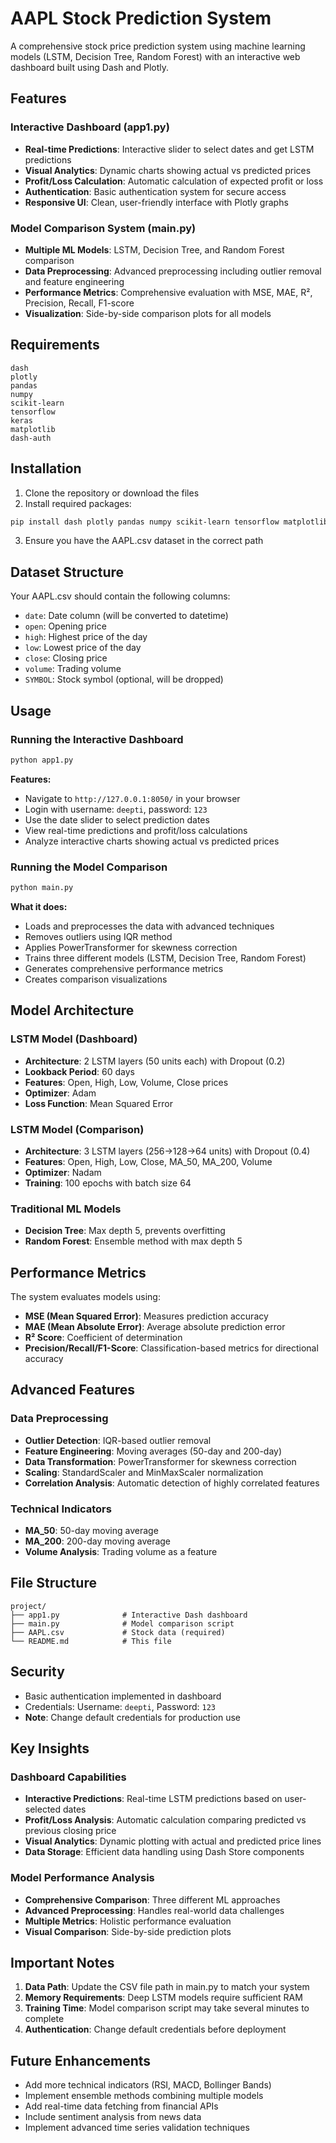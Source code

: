 # AAPL Stock Prediction System

A comprehensive stock price prediction system using machine learning models (LSTM, Decision Tree, Random Forest) with an interactive web dashboard built using Dash and Plotly.

##  Features

### Interactive Dashboard (app1.py)
- **Real-time Predictions**: Interactive slider to select dates and get LSTM predictions
- **Visual Analytics**: Dynamic charts showing actual vs predicted prices
- **Profit/Loss Calculation**: Automatic calculation of expected profit or loss
- **Authentication**: Basic authentication system for secure access
- **Responsive UI**: Clean, user-friendly interface with Plotly graphs

### Model Comparison System (main.py)
- **Multiple ML Models**: LSTM, Decision Tree, and Random Forest comparison
- **Data Preprocessing**: Advanced preprocessing including outlier removal and feature engineering
- **Performance Metrics**: Comprehensive evaluation with MSE, MAE, R², Precision, Recall, F1-score
- **Visualization**: Side-by-side comparison plots for all models

##  Requirements

```
dash
plotly
pandas
numpy
scikit-learn
tensorflow
keras
matplotlib
dash-auth
```

##  Installation

1. Clone the repository or download the files
2. Install required packages:
```bash
pip install dash plotly pandas numpy scikit-learn tensorflow matplotlib dash-auth
```
3. Ensure you have the AAPL.csv dataset in the correct path

## Dataset Structure

Your AAPL.csv should contain the following columns:
- `date`: Date column (will be converted to datetime)
- `open`: Opening price
- `high`: Highest price of the day
- `low`: Lowest price of the day
- `close`: Closing price
- `volume`: Trading volume
- `SYMBOL`: Stock symbol (optional, will be dropped)

## Usage

### Running the Interactive Dashboard

```bash
python app1.py
```

**Features:**
- Navigate to `http://127.0.0.1:8050/` in your browser
- Login with username: `deepti`, password: `123`
- Use the date slider to select prediction dates
- View real-time predictions and profit/loss calculations
- Analyze interactive charts showing actual vs predicted prices

### Running the Model Comparison

```bash
python main.py
```

**What it does:**
- Loads and preprocesses the data with advanced techniques
- Removes outliers using IQR method
- Applies PowerTransformer for skewness correction
- Trains three different models (LSTM, Decision Tree, Random Forest)
- Generates comprehensive performance metrics
- Creates comparison visualizations

##  Model Architecture

### LSTM Model (Dashboard)
- **Architecture**: 2 LSTM layers (50 units each) with Dropout (0.2)
- **Lookback Period**: 60 days
- **Features**: Open, High, Low, Volume, Close prices
- **Optimizer**: Adam
- **Loss Function**: Mean Squared Error

### LSTM Model (Comparison)
- **Architecture**: 3 LSTM layers (256→128→64 units) with Dropout (0.4)
- **Features**: Open, High, Low, Close, MA_50, MA_200, Volume
- **Optimizer**: Nadam
- **Training**: 100 epochs with batch size 64

### Traditional ML Models
- **Decision Tree**: Max depth 5, prevents overfitting
- **Random Forest**: Ensemble method with max depth 5

## Performance Metrics

The system evaluates models using:
- **MSE (Mean Squared Error)**: Measures prediction accuracy
- **MAE (Mean Absolute Error)**: Average absolute prediction error
- **R² Score**: Coefficient of determination
- **Precision/Recall/F1-Score**: Classification-based metrics for directional accuracy

##  Advanced Features

### Data Preprocessing
- **Outlier Detection**: IQR-based outlier removal
- **Feature Engineering**: Moving averages (50-day and 200-day)
- **Data Transformation**: PowerTransformer for skewness correction
- **Scaling**: StandardScaler and MinMaxScaler normalization
- **Correlation Analysis**: Automatic detection of highly correlated features

### Technical Indicators
- **MA_50**: 50-day moving average
- **MA_200**: 200-day moving average
- **Volume Analysis**: Trading volume as a feature

##  File Structure

```
project/
├── app1.py              # Interactive Dash dashboard
├── main.py              # Model comparison script
├── AAPL.csv             # Stock data (required)
└── README.md            # This file
```

## Security

- Basic authentication implemented in dashboard
- Credentials: Username: `deepti`, Password: `123`
- **Note**: Change default credentials for production use

## Key Insights

### Dashboard Capabilities
- **Interactive Predictions**: Real-time LSTM predictions based on user-selected dates
- **Profit/Loss Analysis**: Automatic calculation comparing predicted vs previous closing price
- **Visual Analytics**: Dynamic plotting with actual and predicted price lines
- **Data Storage**: Efficient data handling using Dash Store components

### Model Performance Analysis
- **Comprehensive Comparison**: Three different ML approaches
- **Advanced Preprocessing**: Handles real-world data challenges
- **Multiple Metrics**: Holistic performance evaluation
- **Visual Comparison**: Side-by-side prediction plots

## Important Notes

1. **Data Path**: Update the CSV file path in main.py to match your system
2. **Memory Requirements**: Deep LSTM models require sufficient RAM
3. **Training Time**: Model comparison script may take several minutes to complete
4. **Authentication**: Change default credentials before deployment

##  Future Enhancements

- Add more technical indicators (RSI, MACD, Bollinger Bands)
- Implement ensemble methods combining multiple models
- Add real-time data fetching from financial APIs
- Include sentiment analysis from news data
- Implement advanced time series validation techniques

